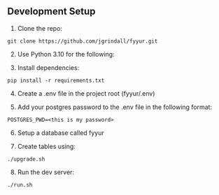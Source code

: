 
## Development Setup

1. Clone the repo:

```
git clone https://github.com/jgrindall/fyyur.git
```

2. Use Python 3.10 for the following:

3. Install dependencies:

```
pip install -r requirements.txt
```


4. Create a .env file in the project root (fyyur/.env)

5. Add your postgres password to the .env file in the following format:

```
POSTGRES_PWD=<this is my password>
```

6. Setup a database called fyyur

7. Create tables using:

```
./upgrade.sh
```

8. Run the dev server:

```
./run.sh
```







